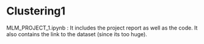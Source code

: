 # Clustering1
MLM_PROJECT_1.ipynb : It includes the project report as well as the code. It also contains the link to the dataset (since its too huge).
                      
